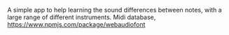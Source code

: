 A simple app to help learning the sound differences between notes, with a large range of different instruments.
Midi database, https://www.npmjs.com/package/webaudiofont
